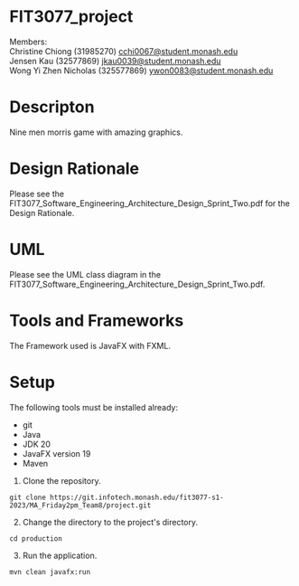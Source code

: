 # FIT3077_project

Members:  
Christine Chiong (31985270) cchi0067@student.monash.edu  
Jensen Kau (32577869) jkau0039@student.monash.edu  
Wong Yi Zhen Nicholas (325577869) ywon0083@student.monash.edu  

# Descripton
Nine men morris game with amazing graphics.

# Design Rationale
Please see the FIT3077_Software_Engineering_Architecture_Design_Sprint_Two.pdf for the Design Rationale.

# UML
Please see the UML class diagram in the FIT3077_Software_Engineering_Architecture_Design_Sprint_Two.pdf.

# Tools and Frameworks
The Framework used is JavaFX with FXML.

# Setup
The following tools must be installed already:
- git
- Java
- JDK 20
- JavaFX version 19
- Maven

1. Clone the repository.
```
git clone https://git.infotech.monash.edu/fit3077-s1-2023/MA_Friday2pm_Team8/project.git
```

2. Change the directory to the project's directory.
```
cd production
```

3. Run the application.
```
mvn clean javafx:run
```
